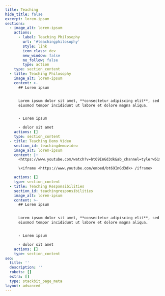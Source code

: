 ```yaml
---
title: Teaching
hide_title: false
excerpt: lorem-ipsum
sections:
  - image_alt: lorem-ipsum
    actions:
      - label: Teaching Philosophy
        url: '#teachingphilosophy'
        style: link
        icon_class: dev
        new_window: false
        no_follow: false
        type: action
    type: section_content
  - title: Teaching Philosophy
    image_alt: lorem-ipsum
    content: >-
      ## Lorem ipsum


      Lorem ipsum dolor sit amet, **consectetur adipiscing elit**, sed do
      eiusmod tempor incididunt ut labore et dolore magna aliqua.


      - Lorem ipsum

      - dolor sit amet
    actions: []
    type: section_content
  - title: Teaching Demo Video
    section_id: teachingdemovideo
    image_alt: lorem-ipsum
    content: |+
      <https://www.youtube.com/watch?v=bt69InGd3dk&ab_channel=tylerw51>

      \<iframe <https://www.youtube.com/embed/bt69InGd3dk> /iframe>

    actions: []
    type: section_content
  - title: Teaching Responsibilities
    section_id: teachingresponsibilities
    image_alt: lorem-ipsum
    content: >-
      ## Lorem ipsum


      Lorem ipsum dolor sit amet, **consectetur adipiscing elit**, sed do
      eiusmod tempor incididunt ut labore et dolore magna aliqua.


      - Lorem ipsum

      - dolor sit amet
    actions: []
    type: section_content
seo:
  title: ''
  description: ''
  robots: []
  extra: []
  type: stackbit_page_meta
layout: advanced
---
```

